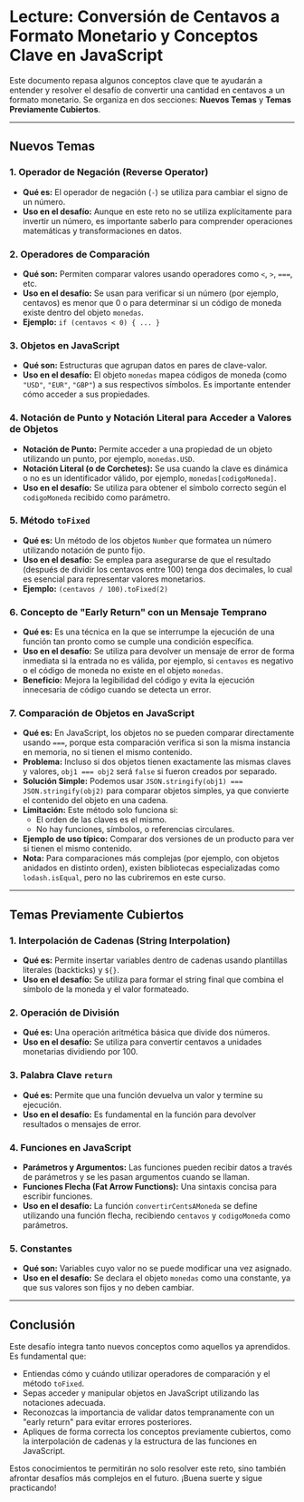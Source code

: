 # Lecture: Conversión de Centavos a Formato Monetario y Conceptos Clave en JavaScript

Este documento repasa algunos conceptos clave que te ayudarán a entender y resolver el desafío de convertir una cantidad en centavos a un formato monetario. Se organiza en dos secciones: **Nuevos Temas** y **Temas Previamente Cubiertos**.

---

## Nuevos Temas

### 1. Operador de Negación (Reverse Operator)
- **Qué es:** El operador de negación (`-`) se utiliza para cambiar el signo de un número.
- **Uso en el desafío:** Aunque en este reto no se utiliza explícitamente para invertir un número, es importante saberlo para comprender operaciones matemáticas y transformaciones en datos.

### 2. Operadores de Comparación
- **Qué son:** Permiten comparar valores usando operadores como `<`, `>`, `===`, etc.
- **Uso en el desafío:** Se usan para verificar si un número (por ejemplo, centavos) es menor que 0 o para determinar si un código de moneda existe dentro del objeto `monedas`.
- **Ejemplo:** `if (centavos < 0) { ... }`

### 3. Objetos en JavaScript
- **Qué son:** Estructuras que agrupan datos en pares de clave-valor.
- **Uso en el desafío:** El objeto `monedas` mapea códigos de moneda (como `"USD"`, `"EUR"`, `"GBP"`) a sus respectivos símbolos. Es importante entender cómo acceder a sus propiedades.

### 4. Notación de Punto y Notación Literal para Acceder a Valores de Objetos
- **Notación de Punto:** Permite acceder a una propiedad de un objeto utilizando un punto, por ejemplo, `monedas.USD`.
- **Notación Literal (o de Corchetes):** Se usa cuando la clave es dinámica o no es un identificador válido, por ejemplo, `monedas[codigoMoneda]`.
- **Uso en el desafío:** Se utiliza para obtener el símbolo correcto según el `codigoMoneda` recibido como parámetro.

### 5. Método `toFixed`
- **Qué es:** Un método de los objetos `Number` que formatea un número utilizando notación de punto fijo.
- **Uso en el desafío:** Se emplea para asegurarse de que el resultado (después de dividir los centavos entre 100) tenga dos decimales, lo cual es esencial para representar valores monetarios.
- **Ejemplo:** `(centavos / 100).toFixed(2)`

### 6. Concepto de "Early Return" con un Mensaje Temprano
- **Qué es:** Es una técnica en la que se interrumpe la ejecución de una función tan pronto como se cumple una condición específica.
- **Uso en el desafío:** Se utiliza para devolver un mensaje de error de forma inmediata si la entrada no es válida, por ejemplo, si `centavos` es negativo o el código de moneda no existe en el objeto `monedas`.
- **Beneficio:** Mejora la legibilidad del código y evita la ejecución innecesaria de código cuando se detecta un error.

### 7. Comparación de Objetos en JavaScript
- **Qué es:** En JavaScript, los objetos no se pueden comparar directamente usando `===`, porque esta comparación verifica si son la misma instancia en memoria, no si tienen el mismo contenido.
- **Problema:** Incluso si dos objetos tienen exactamente las mismas claves y valores, `obj1 === obj2` será `false` si fueron creados por separado.
- **Solución Simple:** Podemos usar `JSON.stringify(obj1) === JSON.stringify(obj2)` para comparar objetos simples, ya que convierte el contenido del objeto en una cadena.
- **Limitación:** Este método solo funciona si:
  - El orden de las claves es el mismo.
  - No hay funciones, símbolos, o referencias circulares.
- **Ejemplo de uso típico:** Comparar dos versiones de un producto para ver si tienen el mismo contenido.
- **Nota:** Para comparaciones más complejas (por ejemplo, con objetos anidados en distinto orden), existen bibliotecas especializadas como `lodash.isEqual`, pero no las cubriremos en este curso.


---

## Temas Previamente Cubiertos

### 1. Interpolación de Cadenas (String Interpolation)
- **Qué es:** Permite insertar variables dentro de cadenas usando plantillas literales (backticks) y `${}`.
- **Uso en el desafío:** Se utiliza para formar el string final que combina el símbolo de la moneda y el valor formateado.

### 2. Operación de División
- **Qué es:** Una operación aritmética básica que divide dos números.
- **Uso en el desafío:** Se utiliza para convertir centavos a unidades monetarias dividiendo por 100.

### 3. Palabra Clave `return`
- **Qué es:** Permite que una función devuelva un valor y termine su ejecución.
- **Uso en el desafío:** Es fundamental en la función para devolver resultados o mensajes de error.

### 4. Funciones en JavaScript
- **Parámetros y Argumentos:** Las funciones pueden recibir datos a través de parámetros y se les pasan argumentos cuando se llaman.
- **Funciones Flecha (Fat Arrow Functions):** Una sintaxis concisa para escribir funciones.
- **Uso en el desafío:** La función `convertirCentsAMoneda` se define utilizando una función flecha, recibiendo `centavos` y `codigoMoneda` como parámetros.

### 5. Constantes
- **Qué son:** Variables cuyo valor no se puede modificar una vez asignado.
- **Uso en el desafío:** Se declara el objeto `monedas` como una constante, ya que sus valores son fijos y no deben cambiar.

---

## Conclusión

Este desafío integra tanto nuevos conceptos como aquellos ya aprendidos. Es fundamental que:
- Entiendas cómo y cuándo utilizar operadores de comparación y el método `toFixed`.
- Sepas acceder y manipular objetos en JavaScript utilizando las notaciones adecuada.
- Reconozcas la importancia de validar datos tempranamente con un "early return" para evitar errores posteriores.
- Apliques de forma correcta los conceptos previamente cubiertos, como la interpolación de cadenas y la estructura de las funciones en JavaScript.

Estos conocimientos te permitirán no solo resolver este reto, sino también afrontar desafíos más complejos en el futuro. ¡Buena suerte y sigue practicando!
